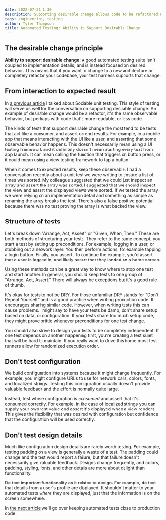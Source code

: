 ```yaml
---
date: 2022-07-21 1:30
description: Supporting desirable change allows code to be refactored with ease. It involves writing tests that aren't coupled to implementation details and it can make working in a well-tested codebase a much nicer experience.
tags: engineering, testing
author: Tyler Thompson
title: Automated Testing: Ability to Support Desirable Change
---
```


## The desirable change principle
**Ability to support desirable change**: A good automated testing suite isn't coupled to implementation details, and is instead focused on desired behavior. This means that if you want to change to a new architecture or completely refactor your codebase, your test harness supports that change.

## From interaction to expected result
In [a previous article](https://www.aprincipalengineer.com/blog/automated-testing-cost/index.html) I talked about Sociable unit testing. This style of testing will serve us well for the conversation on supporting desirable change. An example of desirable change would be a refactor, it's the same observable behavior, but perhaps with code that's more readable, or less code.

The kinds of tests that support desirable change the most tend to be tests that act like a consumer, and assert on end results. For example, in a mobile app that means interacting with the UI like a user, and asserting that some observable behavior happens. This doesn't necessarily mean using a UI testing framework and it definitely doesn't mean starting every test from app launch. It can mean calling the function that triggers on button press, or it could mean using a view testing framework to tap a button.

When it comes to expected results, keep these observable. I had a conversation recently about a unit test we were writing to ensure a list of times was sorted. My colleague suggested that we could just inspect an array and assert the array was sorted. I suggested that we should inspect the view and assert the displayed views were sorted. If we tested the array we were relying on an implementation detail and something as simple as renaming the array breaks the test. There's also a false positive potential because there was no test proving the array is what backed the view.

## Structure of tests
Let's break down "Arrange, Act, Assert" or "Given, When, Then." These are both methods of structuring your tests. They refer to the same concept, you start a test by setting up preconditions. For example, logging in a user, or stubbing out a network layer. You then perform actions, for example tapping a login button. Finally, you assert. To continue the example, you'd assert that a user is logged in, and likely assert that they landed on a home screen.

Using these methods can be a great way to know where to stop one test and start another. In general, you should keep tests to one group of "Arrange, Act, Assert." There will always be exceptions but it's a good rule of thumb.

It's okay for tests to not be DRY. For those unfamiliar DRY stands for "Don't Repeat Yourself" and is a good practice when writing production code. It encourages sharing similar code. However, when writing tests this can cause problems. I might say to have your tests be damp, don't share setup based on data, or configuration. If your tests share too much setup code, they might prove brittle whenever preconditions for one test change.

You should also strive to design your tests to be completely independent. If one test depends on another happening first, you're creating a test suiet that will be hard to maintain. If you really want to drive this home most test runners allow for randomized execution order. 

## Don't test configuration
We build configuration into systems because it might change frequently. For example, you might configure URLs to use for network calls, colors, fonts, and localized strings. Testing this configuration usually doesn't provide valuable feedback and the effort is normally quite large.

Instead, test where configuration is *consumed* and assert that it's consumed correctly. For example, in the case of localized strings you can supply your own test value and assert it's displayed when a view renders. This gives the flexibility that was desired with configuration but confidence that the configuration will be used correctly.

## Don't test design details
Much like configuration design details are rarely worth testing. For example, testing padding on a view is generally a waste of a test. The padding could change and the test would report a failure, but that failure doesn't necessarily give valuable feedback. Designs change frequently, and colors, padding, styling, fonts, and other details are more about delight than functionality. 

Do test important functionality as it relates to design. For example, do test that details from a user's profile are displayed. It shouldn't matter to your automated tests *where* they are displayed, just that the information is on the screen somewhere.

In [the next article](https://www.aprincipalengineer.com/blog/automated-testing-proximity-to-code/index.html) we'll go over keeping automated tests close to production code.